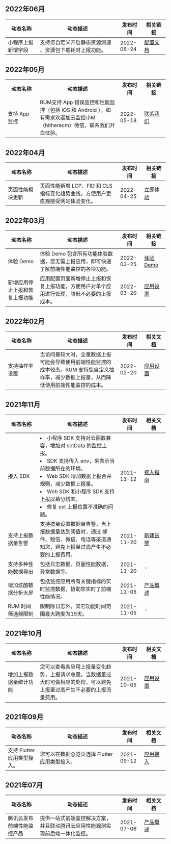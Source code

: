 ## 2022年06月
<table >
<thead>
<tr>
<th width="20%">动态名称</th>
<th width="50%">动态描述</th>
 <th width="15%">发布时间</th>  
<th width="15%">相关链接</th>
</tr>
</thead>
<tbody><tr>
<td>小程序上报新增字段</td>
<td >支持您自定义开启静态资源测速 、资源包下载耗时上报功能。</td>
 <td>2022-06-24</td> 
<td><a href="https://cloud.tencent.com/document/product/1464/58570">配置文档</a></td>
</tr>
 <tr>
</tbody></table>


## 2022年05月
<table >
<tr>
<th width="20%">动态名称</th>
<th width="50%">动态描述</th>
 <th width="15%">发布时间</th>  
<th width="15%">相关链接</th>
</tr>
<tr>
<td>支持 App 监控</td>
<td >RUM支持 App 错误监控和性能监控（包括 iOS 和 Android ），如有需求欢迎加云监控小M（hitherecm）微信，联系我们开白体验。</td>
 <td>2022-05-18</td> 
<td><a href="https://cloud.tencent.com/document/product/1464/59921">联系我们</a></td>
</tr>
</table>



## 2022年04月
<table >
<thead>
<tr>
<th width="20%">动态名称</th>
<th width="50%">动态描述</th>
 <th width="15%">发布时间</th>  
<th width="15%">相关链接</th>
</tr>
</thead>
<tbody><tr>
<td>页面性能模块更新</td>
<td >页面性能新增 LCP、FID 和 CLS 指标变化趋势曲线，方便用户更直观感受网站体验变化。</td>
 <td>2022-04-25</td> 
<td><a href="https://console.cloud.tencent.com/rum/web/performance">立即体验</a></td>
</tr>
 <tr>
</tbody></table>

## 2022年03月
<table >
<thead>
<tr>
<th width="20%">动态名称</th>
<th width="50%">动态描述</th>
 <th width="15%">发布时间</th>  
<th width="15%">相关链接</th>
</tr>
</thead>
<tbody><tr>
<td>体验 Demo</td>
<td >体验 Demo 包含所有功能体验数据，您无需上报应用，即可快速了解前端性能监控的各项功能。</td>
 <td>2022-03-25</td> 
<td><a href="https://console.cloud.tencent.com/rum/web/performance?PID=120000">体验 Demo</a></td>
</tr>
 <tr>
<td>新增应用停止上报和恢复上报功能</td>
<td >应用配置页面新增停止上报和恢复上报功能，方便用户对单个应用进行管理，降低不必要的上报成本。</td>
 <td>2022-03-20</td> 
<td><a href="https://cloud.tencent.com/document/product/1464/58146">应用设置</a></td>
</tr>
</tbody></table>



## 2022年02月
<table >
<thead>
<tr>
<th width="20%">动态名称</th>
<th width="50%">动态描述</th>
 <th width="15%">发布时间</th>  
<th width="15%">相关文档</th>
</tr>
</thead>
<tbody>
<tr>
<td>支持抽样率设置</td>
<td >当访问量较大时，全量数据上报可能会导致使用前端性能监控的成本较高。RUM 支持您自定义抽样率，减少数据上报量，从而降低使用前端性能监控的成本。</td>
 <td>2022-02-20</td> 
<td><a href="https://cloud.tencent.com/document/product/1464/58146">应用设置</a></td>
</tr>
</tbody></table>


## 2021年11月
<table >
<thead>
<tr>
<th width="20%">动态名称</th>
<th width="50%">动态描述</th>
 <th width="15%">发布时间</th>  
<th width="15%">相关文档</th>
</tr>
</thead>
<tbody>
<tr>
<td>接入 SDK</td>
<td ><li>小程序 SDK 支持对云函数兼容，增加对 setData 的监控上报。</li>
<li>SDK 支持传入 env，来表示当前数据所在的环境。</li>
<li>Web SDK 增加数据上报合并规则，减少数据上报量。</li>
<li> Web SDK 和小程序 SDK 支持上报屏幕分辨率。</li>
<li> 修复 ext 上报位置不准确的问题。</li></td>
 <td>2021-11-12</td> 
<td><a href="https://cloud.tencent.com/document/product/1464/58548">接入指南</a></td>
</tr>
<tr>
<td>支持上报数据量告警</td>
<td >支持按量设置数据量告警，当上报数据量达到阈值时，通过
邮件、短信、微信、电话等渠道通知您，避免上报量过高产生不必要的上报费用。</td>
 <td>2021-11-20</td> 
<td><a href="https://cloud.tencent.com/document/product/1464/59263">新建告警</a></td>
</tr>
<tr>
<td>支持多种性能数据导出</td>
<td >包括日志数据、页面性能数据，异常数据等。 </td>
 <td>2021-11-20</td> 
<td>-</td>
</tr>
<tr>
<td>增加炫酷数据分析大屏</td>
<td >包括监控应用所有关键指标的实时监控数据，协助您实时了前端性能情况。</td>
 <td>2021-11-05</td> 
<td><a href="https://cloud.tencent.com/document/product/1464/58130">产品概述</a></td>
</tr>
<tr>
<td>RUM 时间筛选器限制</td>
<td >限制除日志外，其它功能时间范围最大跨度为15天。</td>
 <td>2021-11-05</td> 
<td>-</td>
</tr>
</tbody></table>

## 2021年10月
<table >
<thead>
<tr>
<th width="20%">动态名称</th>
<th width="50%">动态描述</th>
 <th width="15%">发布时间</th>  
<th width="15%">相关文档</th>
</tr>
</thead>
<tbody><tr>
<td>增加上报数据量统计功能</td>
<td >您可以查看各应用上报量变化趋势，上报请求总量。当数据量过大时可做相应的处理，可以避免上报量过高产生不必要的上报流量费用。</td>
 <td>2021-10-05</td> 
<td><a href="https://cloud.tencent.com/document/product/1464/58146">应用设置</a></td>
</tr>
</tbody></table>


## 2021年09月
<table >
<thead>
<tr>
<th width="20%">动态名称</th>
<th width="50%">动态描述</th>
 <th width="15%">发布时间</th>  
<th width="15%">相关文档</th>
</tr>
</thead>
<tbody><tr>
<td>支持 Flutter 应用类型接入。</td>
<td >您可以在数据总览页选择 Flutter 应用类型接入。</td>
 <td>2021-09-12</td> 
<td><a href="https://cloud.tencent.com/document/product/1464/58145">应用接入</a></td>
</tr>
</tbody></table>


## 2021年07月

<table >
<thead>
<tr>
<th width="20%">动态名称</th>
<th width="50%">动态描述</th>
 <th width="15%">发布时间</th>  
<th width="15%">相关文档</th>
</tr>
</thead>
<tbody><tr>
<td>腾讯云发布前端性能监控产品</td>
<td >提供一站式前端监控解决方案，并且联动腾讯云应用性能观测实现前后端一体化监控。</td>
 <td>2021-07-06</td> 
<td><a href="https://cloud.tencent.com/document/product/1464/58130">产品概述</a></td>
</tr>
</tbody></table>
